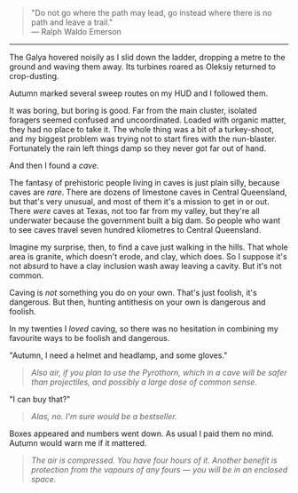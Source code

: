 > "Do not go where the path may lead, go instead where there is no path and leave a trail."  
> — Ralph Waldo Emerson

---

The Galya hovered noisily as I slid down the ladder, dropping a metre to the ground and waving them away. Its turbines roared as Oleksiy returned to crop-dusting. 

Autumn marked several sweep routes on my HUD and I followed them.

It was boring, but boring is good. Far from the main cluster, isolated foragers seemed confused and uncoordinated. Loaded with organic matter, they had no place to take it. The whole thing was a bit of a turkey-shoot, and my biggest problem was trying not to start fires with the nun-blaster. Fortunately the rain left things damp so they never got far out of hand.

And then I found a _cave_.

The fantasy of prehistoric people living in caves is just plain silly, because caves are _rare_. There are dozens of limestone caves in Central Queensland, but that's very unusual, and most of them it's a mission to get in or out. There _were_ caves at Texas, not too far from my valley, but they're all underwater because the government built a big dam. So people who want to see caves travel seven hundred kilometres to Central Queensland.

Imagine my surprise, then, to find a cave just walking in the hills. That whole area is granite, which doesn't erode, and clay, which does. So I suppose it's not absurd to have a clay inclusion wash away leaving a cavity. But it's not common.

Caving is _not_ something you do on your own. That's just foolish, it's dangerous. But then, hunting antithesis on your own is dangerous and foolish.

In my twenties I _loved_ caving, so there was no hesitation in combining my favourite ways to be foolish and dangerous.

"Autumn, I need a helmet and headlamp, and some gloves."

> _Also air, if you plan to use the Pyrothorn, which in a cave will be safer than projectiles, and possibly a large dose of common sense._

"I can buy that?"

> _Alas, no. I'm sure would be a bestseller._ 

Boxes appeared and numbers went down. As usual I paid them no mind. Autumn would warn me if it mattered.

> _The air is compressed. You have four hours of it. Another benefit is protection from the vapours of any fours &mdash; you will be in an enclosed space._


